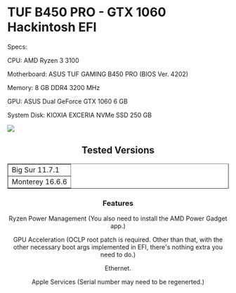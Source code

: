 # TUF B450 PRO - GTX 1060 Hackintosh EFI


Specs:


CPU: AMD Ryzen 3 3100 


Motherboard: ASUS TUF GAMING B450 PRO (BIOS Ver. 4202)


Memory: 8 GB DDR4 3200 MHz


GPU: ASUS Dual GeForce GTX 1060 6 GB


System Disk: KIOXIA EXCERIA NVMe SSD 250 GB




<img src="https://cdn.discordapp.com/attachments/1107452798297182279/1186621170137702462/Ekran_Resmi_2023-12-19_13.45.56.png?ex=6593ea15&is=65817515&hm=96dbee9c3e938d3efcac8f1a0f937ed0a9aa6e73e602fc4425433921dc403881&">





<article>
  <header>
    <h1>Tested Versions</h1>




<!DOCTYPE html>
<html>
<head>
 
</head>
<body>
 
<table border=1>
    <tr>
        <td>Big Sur 11.7.1</td>
    </tr>
    <tr>
        <td>Monterey 16.6.6</td>
    </tr>
   
</table>

</body>
</html>









<article>
  <header>
    <h1>Features</h1>





Ryzen Power Management (You also need to install the AMD Power Gadget app.)


GPU Acceleration (OCLP root patch is required. Other than that, with the other necessary boot args implemented in EFI, there's nothing extra you need to do.)


Ethernet.


Apple Services (Serial number may need to be regenerted.)




